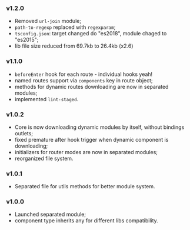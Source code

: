 ### v1.2.0
* Removed `url-join` module;
* `path-to-regexp` replaced with `regexparam`;
* `tsconfig.json`: target changed do "es2018", module chaged to "es2015";
* lib file size reduced from 69.7kb to 26.4kb (x2.6)

### v1.1.0
* `beforeEnter` hook for each route - individual hooks yeah!
* named routes support via `components` key in route object;
* methods for dynamic routes downloading are now in separated modules;
* implemented `lint-staged`.

### v1.0.2
* Core is now downloading dynamic modules by itself, without bindings outlets;
* fixed premature after hook trigger when dynamic component is downloading;
* initializers for router modes are now in separated modules;
* reorganized file system.

### v1.0.1
* Separated file for utils methods for better module system.

### v1.0.0
* Launched separated module;
* component type inherits any for different libs compatibility.